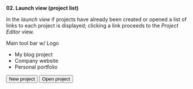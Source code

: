 <div>
  <strong>02. Launch view (project list)</strong>
</div>

In the *launch view* if projects have already been created or opened a list of links to each project is displayed; clicking a link proceeds to the *Project Editor* view.

<div class="wireframe flex padded sml rhythm">
  <span>Main tool bar w/ Logo</span>
</div>

<div class="wireframe flex column padded center">

  <ul>
    <li>My blog project</li>
    <li>Company website</li>
    <li>Personal portfolio</li>
  </ul>

  <div class="flex spacer-x center">
    <button>New project</button>
    <button>Open project</button>
  </div>

</div>
